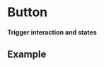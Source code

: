 <script setup>
import { Button } from '../../index';

const buttonPlaygroundCode = '<Button variation="primary">Click me</Button>';
</script>

# Button

#### Trigger interaction and states

<Props :of="Button"></Props>

## Example

<Playground 
  :code="buttonPlaygroundCode"
  :components="{ Button }">
</Playground>
